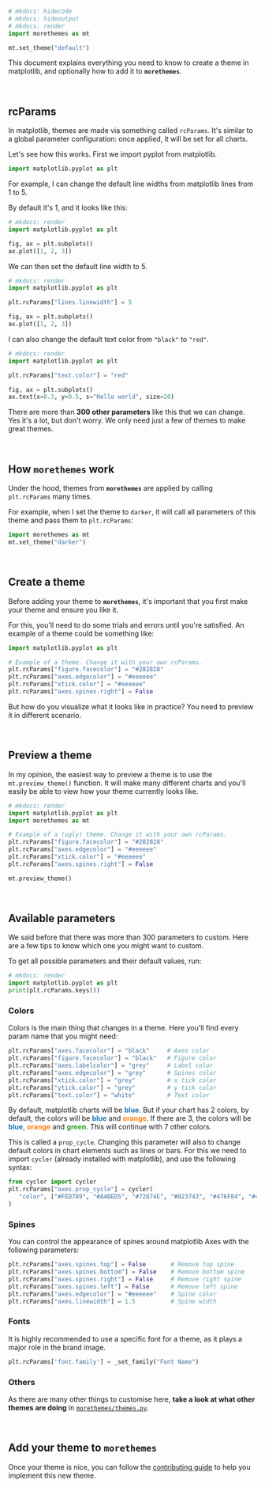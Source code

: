 ```python
# mkdocs: hidecode
# mkdocs: hideoutput
# mkdocs: render
import morethemes as mt

mt.set_theme("default")
```

This document explains everything you need to know to create a theme in matplotlib, and optionally how to add it to **`morethemes`**.

<br>

## rcParams

In matplotlib, themes are made via something called `rcParams`. It's similar to a global parameter configuration: once applied, it will be set for all charts.

Let's see how this works. First we import pyplot from matplotlib.

```python
import matplotlib.pyplot as plt
```

For example, I can change the default line widths from matplotlib lines from 1 to 5.

By default it's 1, and it looks like this:

```python
# mkdocs: render
import matplotlib.pyplot as plt

fig, ax = plt.subplots()
ax.plot([1, 2, 3])
```

We can then set the default line width to 5.

```python hl_lines="4"
# mkdocs: render
import matplotlib.pyplot as plt

plt.rcParams["lines.linewidth"] = 5

fig, ax = plt.subplots()
ax.plot([1, 2, 3])
```

I can also change the default text color from `"black"` to `"red"`.

```python hl_lines="4"
# mkdocs: render
import matplotlib.pyplot as plt

plt.rcParams["text.color"] = "red"

fig, ax = plt.subplots()
ax.text(x=0.3, y=0.5, s="Hello world", size=20)
```

There are more than **300 other parameters** like this that we can change. Yes it's a lot, but don't worry. We only need just a few of themes to make great themes.

<br>

## How **`morethemes`** work

Under the hood, themes from **`morethemes`** are applied by calling `plt.rcParams` many times.

For example, when I set the theme to `darker`, it will call all parameters of this theme and pass them to `plt.rcParams`:

```python
import morethemes as mt
mt.set_theme("darker")
```

<br>

## Create a theme

Before adding your theme to **`morethemes`**, it's important that you first make your theme and ensure you like it.

For this, you'll need to do some trials and errors until you're satisfied. An example of a theme could be something like:

```python
import matplotlib.pyplot as plt

# Example of a theme. Change it with your own rcParams.
plt.rcParams["figure.facecolor"] = "#282828"
plt.rcParams["axes.edgecolor"] = "#eeeeee"
plt.rcParams["xtick.color"] = "#eeeeee"
plt.rcParams["axes.spines.right"] = False
```

But how do you visualize what it looks like in practice? You need to preview it in different scenario.

<br>

## Preview a theme

In my opinion, the easiest way to preview a theme is to use the `mt.preview_theme()` function. It will make many different charts and you'll easily be able to view how your theme currently looks like.

```python
# mkdocs: render
import matplotlib.pyplot as plt
import morethemes as mt

# Example of a (ugly) theme. Change it with your own rcParams.
plt.rcParams["figure.facecolor"] = "#282828"
plt.rcParams["axes.edgecolor"] = "#eeeeee"
plt.rcParams["xtick.color"] = "#eeeeee"
plt.rcParams["axes.spines.right"] = False

mt.preview_theme()
```

<br>

## Available parameters

We said before that there was more than 300 parameters to custom. Here are a few tips to know which one you might want to custom.

To get all possible parameters and their default values, run:

```python
# mkdocs: render
import matplotlib.pyplot as plt
print(plt.rcParams.keys())
```

### Colors

Colors is the main thing that changes in a theme. Here you'll find every param name that you might need:

```python
plt.rcParams["axes.facecolor"] = "black"     # Axes color
plt.rcParams["figure.facecolor"] = "black"   # Figure color
plt.rcParams["axes.labelcolor"] = "grey"     # Label color
plt.rcParams["axes.edgecolor"] = "grey"      # Spines color
plt.rcParams["xtick.color"] = "grey"         # x tick color
plt.rcParams["ytick.color"] = "grey"         # y tick color
plt.rcParams["text.color"] = "white"         # Text color
```

By default, matplotlib charts will be <span style="color: #1f77b4;">**blue**</span>. But if your chart has 2 colors, by default, the colors will be <span style="color: #1f77b4;">**blue**</span> and <span style="color: #ff7f0e;">**orange**</span>. If there are 3, the colors will be <span style="color: #1f77b4;">**blue**</span>, <span style="color: #ff7f0e;">**orange**</span> and <span style="color: #2ca02c;">**green**</span>. This will continue with 7 other colors.

This is called a `prop_cycle`. Changing this parameter will also to change default colors in chart elements such as lines or bars. For this we need to import `cycler` (already installed with matplotlib), and use the following syntax:

```python
from cycler import cycler
plt.rcParams["axes.prop_cycle"] = cycler(
   "color", ["#FED789", "#A4BED5", "#72874E", "#023743", "#476F84", "#453947"]
)
```

### Spines

You can control the appearance of spines around matplotlib Axes with the following parameters:

```python
plt.rcParams["axes.spines.top"] = False       # Remove top spine
plt.rcParams["axes.spines.bottom"] = False    # Remove bottom spine
plt.rcParams["axes.spines.right"] = False     # Remove right spine
plt.rcParams["axes.spines.left"] = False      # Remove left spine
plt.rcParams["axes.edgecolor"] = "#eeeeee"    # Spine color
plt.rcParams["axes.linewidth"] = 1.5          # Spine width
```

### Fonts

It is highly recommended to use a specific font for a theme, as it plays a major role in the brand image.

```python
plt.rcParams['font.family'] = _set_family("Font Name")
```

### Others

As there are many other things to customise here, **take a look at what other themes are doing** in [`morethemes/themes.py`](https://github.com/JosephBARBIERDARNAL/morethemes/blob/main/morethemes/themes.py).

<br>

## Add your theme to **`morethemes`**

Once your theme is nice, you can follow the [contributing guide](../../contributing) to help you implement this new theme.

<br><br>
